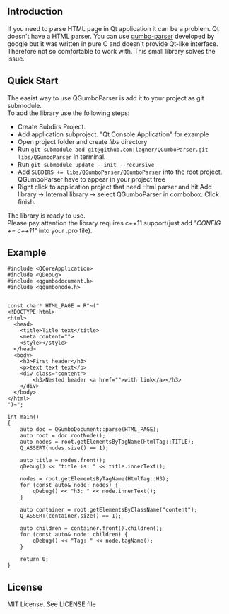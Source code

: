 ## Introduction
If you need to parse HTML page in Qt application it can be a problem. Qt doesn't have a HTML parser. You can use [gumbo-parser]("https://github.com/google/gumbo-parser") developed by google but it was written in pure C and doesn't provide Qt-like interface. Therefore not so comfortable to work with. This small library solves the issue. 

## Quick Start
The easist way to use QGumboParser is add it to your project as git submodule.  
To add the library use the following steps:
- Create Subdirs Project.
- Add application subproject. "Qt Console Application" for example
- Open project folder and create *libs* directory
- Run `git submodule add git@github.com:lagner/QGumboParser.git libs/QGumboParser` in terminal.
- Run `git submodule update --init --recursive`
- Add `SUBDIRS += libs/QGumboParser/QGumboParser` into the root project. QGumboParser have to appear in your project tree
- Right click to application project that need Html parser and hit Add library -> Internal library -> select QGumboParser in combobox. Click finish.

The library is ready to use.  
Please pay attention the library requires c++11 support(just add *"CONFIG += c++11"* into your .pro file).
## Example
```
#include <QCoreApplication>
#include <QDebug>
#include <qgumbodocument.h>
#include <qgumbonode.h>


const char* HTML_PAGE = R"~("
<!DOCTYPE html>
<html>
  <head>
    <title>Title text</title>
    <meta content="">
    <style></style>
  </head>
  <body>
    <h3>First header</h3>
    <p>text text text</p>
    <div class="content">
        <h3>Nested header <a href="">with link</a></h3>
    </div>
  </body>
</html>
")~";

int main()
{
    auto doc = QGumboDocument::parse(HTML_PAGE);
    auto root = doc.rootNode();
    auto nodes = root.getElementsByTagName(HtmlTag::TITLE);
    Q_ASSERT(nodes.size() == 1);

    auto title = nodes.front();
    qDebug() << "title is: " << title.innerText();

    nodes = root.getElementsByTagName(HtmlTag::H3);
    for (const auto& node: nodes) {
        qDebug() << "h3: " << node.innerText();
    }

    auto container = root.getElementsByClassName("content");
    Q_ASSERT(container.size() == 1);

    auto children = container.front().children();
    for (const auto& node: children) {
        qDebug() << "Tag: " << node.tagName();
    }

    return 0;
}

```

## License
MIT License. See LICENSE file